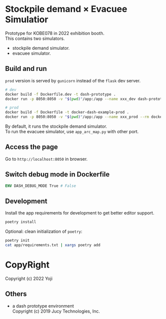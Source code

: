 # Stockpile demand × Evacuee Simulatior

Prototype for KOBE078 in 2022 exhibition booth.  
This contains two simulators.
- stockpile demand simulator.
- evacuee simulator.

## Build and run

`prod` version is served by `gunicorn` instead of the `flask` dev server.

```sh
# dev
docker build -f Dockerfile.dev -t dash-prototype .
docker run -p 8050:8050 -v "$(pwd)"/app:/app --name xxx_dev dash-prototype

# prod
docker build -f Dockerfile -t docker-dash-example-prod .
docker run -p 8050:8050 -v "$(pwd)"/app:/app --name xxx_prod --rm docker-dash-prod
```

By default, it runs the stockpile demand simulator.  
To run the evacuee simulator, use `app_arc_map.py` with other port.


## Access the page

Go to `http://localhost:8050` in browser.

## Switch debug mode in Dockerfile

```dockerfile
ENV DASH_DEBUG_MODE True # False
```

## Development

Install the app requirements for development to get better editor support.

```sh
poetry install
```

Optional: clean initialization of `poetry`:

```sh
poetry init
cat app/requirements.txt | xargs poetry add
```

# CopyRight

Copyright (c) 2022 Yoji 

## Others
- a dash prototype environment  
Copyright (c) 2019 Jucy Technologies, Inc.
